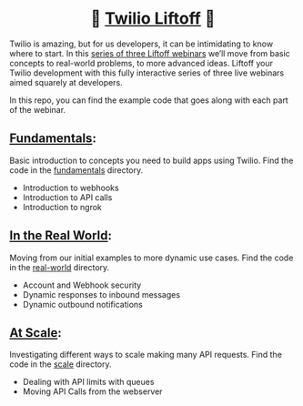 <h1 align="center">🚀 <a href="https://www.twilio.com/go/liftoff-training-apac-1/">Twilio Liftoff</a> 🚀</h1>

Twilio is amazing, but for us developers, it can be intimidating to know where to start. In this [series of three Liftoff webinars](https://www.twilio.com/go/liftoff-training-apac-1/) we’ll move from basic concepts to real-world problems, to more advanced ideas. Liftoff your Twilio development with this fully interactive series of three live webinars aimed squarely at developers.

In this repo, you can find the example code that goes along with each part of the webinar.

## [Fundamentals](./fundamentals):

Basic introduction to concepts you need to build apps using Twilio. Find the code in the [fundamentals](./fundamentals) directory.

* Introduction to webhooks
* Introduction to API calls
* Introduction to ngrok

## [In the Real World](./real-world):

Moving from our initial examples to more dynamic use cases. Find the code in the [real-world](./real-world) directory.

* Account and Webhook security
* Dynamic responses to inbound messages
* Dynamic outbound notifications

## [At Scale](./scale):

Investigating different ways to scale making many API requests. Find the code in the [scale](./scale) directory.

* Dealing with API limits with queues
* Moving API Calls from the webserver
